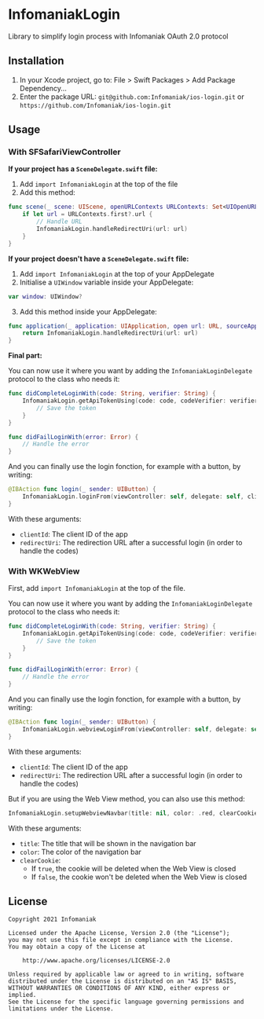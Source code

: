 # InfomaniakLogin

Library to simplify login process with Infomaniak OAuth 2.0 protocol

## Installation

1. In your Xcode project, go to: File > Swift Packages > Add Package Dependency…
2. Enter the package URL: `git@github.com:Infomaniak/ios-login.git` or `https://github.com/Infomaniak/ios-login.git`

## Usage

### With SFSafariViewController

**If your project has a `SceneDelegate.swift` file:**
1. Add `import InfomaniakLogin` at the top of the file
2. Add this method:
```swift
func scene(_ scene: UIScene, openURLContexts URLContexts: Set<UIOpenURLContext>) {
    if let url = URLContexts.first?.url {
        // Handle URL
        InfomaniakLogin.handleRedirectUri(url: url)
    }
}
```

**If your project doesn't have a `SceneDelegate.swift` file:**
1. Add `import InfomaniakLogin` at the top of your AppDelegate
2. Initialise a `UIWindow` variable inside your AppDelegate:
```swift
var window: UIWindow?
```
3. Add this method inside your AppDelegate:
```swift
func application(_ application: UIApplication, open url: URL, sourceApplication: String?, annotation: Any) -> Bool {
    return InfomaniakLogin.handleRedirectUri(url: url)
}
```

**Final part:**

You can now use it where you want by adding the `InfomaniakLoginDelegate` protocol to the class who needs it:

````swift
func didCompleteLoginWith(code: String, verifier: String) {
    InfomaniakLogin.getApiTokenUsing(code: code, codeVerifier: verifier) { (token, error) in 
        // Save the token
    }
}

func didFailLoginWith(error: Error) {
    // Handle the error
}
````

And you can finally use the login fonction, for example with a button, by writing:

````swift
@IBAction func login(_ sender: UIButton) {
    InfomaniakLogin.loginFrom(viewController: self, delegate: self, clientId: clientId, redirectUri: redirectUri)
}
````

With these arguments:
- `clientId`: The client ID of the app
- `redirectUri`: The redirection URL after a successful login (in order to handle the codes)

### With WKWebView

First, add `import InfomaniakLogin` at the top of the file.

You can now use it where you want by adding the `InfomaniakLoginDelegate` protocol to the class who needs it:

````swift
func didCompleteLoginWith(code: String, verifier: String) {
    InfomaniakLogin.getApiTokenUsing(code: code, codeVerifier: verifier) { (token, error) in 
        // Save the token
    }
}

func didFailLoginWith(error: Error) {
    // Handle the error
}
````

And you can finally use the login fonction, for example with a button, by writing:

````swift
@IBAction func login(_ sender: UIButton) {
    InfomaniakLogin.webviewLoginFrom(viewController: self, delegate: self, clientId: clientId, redirectUri: redirectUri)
}
````

With these arguments:
- `clientId`: The client ID of the app
- `redirectUri`: The redirection URL after a successful login (in order to handle the codes)

But if you are using the Web View method, you can also use this method:

````swift
InfomaniakLogin.setupWebviewNavbar(title: nil, color: .red, clearCookie: true)
````

With these arguments:
- `title`: The title that will be shown in the navigation bar
- `color`: The color of the navigation bar
- `clearCookie`:
    - If `true`, the cookie will be deleted when the Web View is closed
    - If `false`, the cookie won't be deleted when the Web View is closed

## License

    Copyright 2021 Infomaniak
    
    Licensed under the Apache License, Version 2.0 (the "License");
    you may not use this file except in compliance with the License.
    You may obtain a copy of the License at
    
        http://www.apache.org/licenses/LICENSE-2.0
    
    Unless required by applicable law or agreed to in writing, software
    distributed under the License is distributed on an "AS IS" BASIS,
    WITHOUT WARRANTIES OR CONDITIONS OF ANY KIND, either express or implied.
    See the License for the specific language governing permissions and
    limitations under the License.